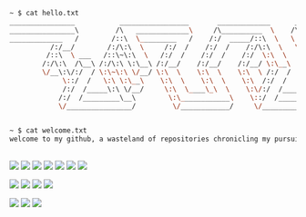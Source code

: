 ```bash
~ $ cat hello.txt
________________           _________________       _____________      ___ 
________________\         /\   _____________\     /\__________  \    /\  \
_____________   /        /::\  \_________   /    /:/  _____/::\  \   \:\  \
          /:/__/        /:/\:\  \     /:/  /    /:/  /    /:/\:\  \   \:\  \
         /::\  \ ___   /::\~\:\  \   /:/  /    /:/  /    /:/  \:\  \   \:\  \
        /:/\:\  /\__\ /:/\:\ \:\__\ /:/__/    /:/__/    /:/__/ \:\__\   \:\  \
        \/__\:\/:/  / \:\~\:\ \/__/ \:\  \    \:\  \    \:\  \ /:/  /    \:\  \
             \::/  /   \:\ \:\__\    \:\  \    \:\  \    \:\  /:/  /      \:\__\
             /:/  /_____\:\ \/__/     \:\  \____\_\  \    \:\/:/  /______  \/__/
            /:/  /_________\__\        \:\____________\    \::/  /_______\   /:\_\
            \/________________/         \/____________/     \/___________/   \:/_/

                                                                             
~ $ cat welcome.txt
welcome to my github, a wasteland of repositories chronicling my pursuit of bug free bliss
```      
##
![](https://img.shields.io/badge/Code-JavaScript-informational?style=flat&logo=javascript&logoColor=white&color=2bbc8a)
![](https://img.shields.io/badge/Code-TypeScript-informational?style=flat&logo=typescript&logoColor=white&color=2bbc8a)
![](https://img.shields.io/badge/Code-Python-informational?style=flat&logo=python&logoColor=white&color=2bbc8a)
![](https://img.shields.io/badge/Code-Golang-informational?style=flat&logo=go&logoColor=white&color=2bbc8a)
![](https://img.shields.io/badge/Code-React-informational?style=flat&logo=react&logoColor=white&color=2bbc8a)
![](https://img.shields.io/badge/Code-Node-informational?style=flat&logo=nodedotjs&logoColor=white&color=2bbc8a)
![](https://img.shields.io/badge/Code-Express-informational?style=flat&logo=express&logoColor=white&color=2bbc8a)  

![](https://img.shields.io/badge/Tools-Bash-informational?style=flat&logo=gnu-bash&logoColor=white&color=2bbc8a)
![](https://img.shields.io/badge/Tools-Git-informational?style=flat&logo=git&logoColor=white&color=2bbc8a)
![](https://img.shields.io/badge/Tools-PostgreSQL-informational?style=flat&logo=postgresql&logoColor=white&color=2bbc8a)
![](https://img.shields.io/badge/Tools-TailwindCSS-informational?style=flat&logo=tailwindcss&logoColor=white&color=2bbc8a)  

![](https://img.shields.io/badge/OS-Linux-informational?style=flat&logo=linux&logoColor=white&color=2bbc8a)
![](https://img.shields.io/badge/Editor-VS_Code-informational?style=flat&logo=visualstudiocode&logoColor=white&color=2bbc8a)
![](https://img.shields.io/badge/Editor-Neovim-informational?style=flat&logo=neovim&logoColor=white&color=2bbc8a)
